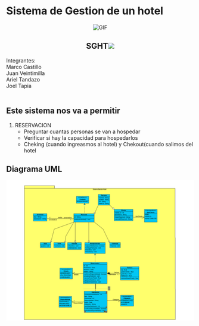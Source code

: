 # Sistema de Gestion de un hotel
<div align="center">
<p><img src="https://github.com/145548109/Sistema-gestion-hotel/assets/166523628/39f576b9-2c23-4f04-bddf-7bf50456d1cc" alt="GIF" width="400" height="300"></p><p><a<br>

## SGHT<img src="https://i.gifer.com/NKM.gif" width="30px"><br>
<div align="left">
Integrantes:<br>
<summary>Marco Castillo
<summary>Juan Veintimilla
<summary>Ariel Tandazo 
<summary>Joel Tapia<br>
<br>
</details>  
 
  ## Este sistema nos va a permitir<br>
  
1. RESERVACION<br>
    - Preguntar cuantas personas se van a hospedar
    - Verificar si hay la capacidad para hospedarlos
    - Cheking (cuando ingreasmos al hotel) y Chekout(cuando salimos del hotel  
</details>

## Diagrama UML 
<div align="center">
</details>
 <img src= "https://raw.githubusercontent.com/145548109/Sistema-gestion-hotel/main/UML/Uml_1.0.png?token=GHSAT0AAAAAACTFCJOGOAV6HJ7B3MNJZBWAZS6P5XQ"></summary><br>
<br>
